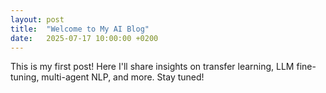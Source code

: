 ```yaml
---
layout: post
title:  "Welcome to My AI Blog"
date:   2025-07-17 10:00:00 +0200
---
```


This is my first post! Here I'll share insights on transfer learning, LLM fine-tuning, multi-agent NLP, and more. Stay tuned!
